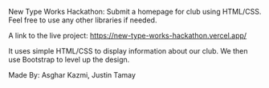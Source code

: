 New Type Works Hackathon: Submit a homepage for club using HTML/CSS. Feel free to use any other libraries if needed.

A link to the live project: https://new-type-works-hackathon.vercel.app/

It uses simple HTML/CSS to display information about our club. We then use Bootstrap to level up the design.

Made By: Asghar Kazmi, Justin Tamay
